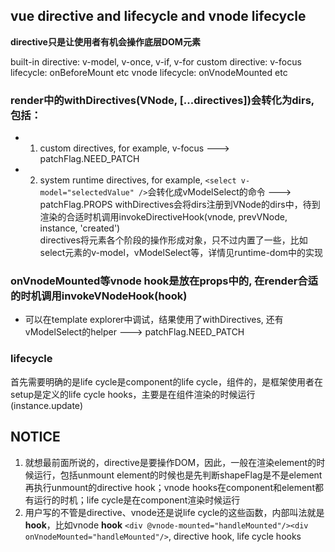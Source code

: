 ## vue directive and lifecycle and vnode lifecycle

**directive只是让使用者有机会操作底层DOM元素**

built-in directive: v-model, v-once, v-if, v-for
custom directive: v-focus
lifecycle: onBeforeMount etc
vnode lifecycle: onVnodeMounted etc

### render中的withDirectives(VNode, [...directives])会转化为dirs, 包括：
* 1. custom directives, for example, v-focus ---> patchFlag.NEED_PATCH
* 2. system runtime directives, for example, ```<select v-model="selectedValue" />```会转化成vModelSelect的命令 ---> patchFlag.PROPS
withDirectives会将dirs注册到VNode的dirs中，待到渲染的合适时机调用invokeDirectiveHook(vnode, prevVNode, instance, 'created')   
directives将元素各个阶段的操作形成对象，只不过内置了一些，比如select元素的v-model，vModelSelect等，详情见runtime-dom中的实现
### onVnodeMounted等vnode hook是放在props中的, 在render合适的时机调用invokeVNodeHook(hook)
* 可以在template explorer中调试，结果使用了withDirectives, 还有vModelSelect的helper ---> patchFlag.NEED_PATCH
### lifecycle
首先需要明确的是life cycle是component的life cycle，组件的，是框架使用者在setup是定义的life cycle hooks，主要是在组件渲染的时候运行(instance.update)

## NOTICE
1. 就想最前面所说的，directive是要操作DOM，因此，一般在渲染element的时候运行，包括unmount element的时候也是先判断shapeFlag是不是element再执行unmount的directive hook；vnode hooks在component和element都有运行的时机；life cycle是在component渲染时候运行
2. 用户写的不管是directive、vnode还是说life cycle的这些函数，内部叫法就是**hook**，比如vnode **hook** ```<div @vnode-mounted="handleMounted"/><div onVnodeMounted="handleMounted"/>```, directive hook, life cycle hooks